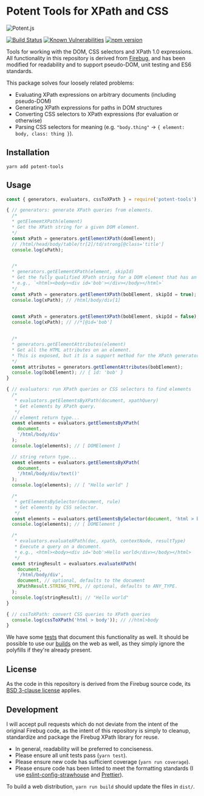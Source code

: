 Potent Tools for XPath and CSS
==============================
![Potent.js](https://d2ppvlu71ri8gs.cloudfront.net/items/1i3H1E3A2A0u0r1m0U44/potent-short-left.png)

[![Build Status](https://travis-ci.org/gburtini/Potent-Tools-for-XPath.svg?branch=master)](https://travis-ci.org/gburtini/Potent-Tools-for-XPath) [![Known Vulnerabilities](https://snyk.io/test/github/gburtini/potent-tools-for-xpath/badge.svg)](https://snyk.io/test/github/gburtini/potent-tools-for-xpath) [![npm version](https://badge.fury.io/js/potent-tools.svg)](https://badge.fury.io/js/potent-tools)


Tools for working with the DOM, CSS selectors and XPath 1.0 expressions. All functionality in this repository is derived from [Firebug](https://raw.githubusercontent.com/firebug/firebug/master/extension/content/firebug/lib/xpath.js), and has been modified for readability and to support pseudo-DOM, unit testing and ES6 standards.

This package solves four loosely related problems:
- Evaluating XPath expressions on arbitrary documents (including pseudo-DOM)
- Generating XPath expressions for paths in DOM structures
- Converting CSS selectors to XPath expressions (for evaluation or otherwise)
- Parsing CSS selectors for meaning (e.g. `"body.thing"` -> `{ element: body, class: thing }`).

Installation
------------
`yarn add potent-tools`

Usage
-----

```js
const { generators, evaluators, cssToXPath } = require('potent-tools');

{ // generators: generate XPath queries from elements.
  /*
  * getElememtXPath(element)
  * Get the XPath string for a given DOM element.
  */
  const xPath = generators.getElementXPath(domElement);
  // /html/head/body/table/tr[2]/td/strong[@class='title']
  console.log(xPath); 


  /*
  * generators.getElementXPath(element, skipId)
  * Get the fully qualified XPath string for a DOM element that has an ID, ignoring ID.
  * e.g., `<html><body><div id='bob'></div></body></html>`
  */
  const xPath = generators.getElementXPath(bobElement, skipId = true);
  console.log(xPath); // /html/body/div[1]

  
  const xPath = generators.getElementXPath(bobElement, skipId = false);
  console.log(xPath); // //*[@id='bob']


  /*
  * generators.getElementAttributes(element)
  * Get all the HTML attributes on an element. 
  * This is exposed, but it is a support method for the XPath generator.
  */
  const attributes = generators.getElementAttributes(bobElement);
  console.log(bobElement); // { id: 'bob' }
}

{ // evaluators: run XPath queries or CSS selectors to find elements
  /*
   * evaluators.getElementsByXPath(document, xpathQuery)
   * Get elements by XPath query.
   */
  // element return type...
  const elements = evaluators.getElementsByXPath(
    document, 
    '/html/body/div'
  );
  console.log(elements); // [ DOMElement ]

  // string return type...
  const elements = evaluators.getElementsByXPath(
    document, 
    '/html/body/div/text()'
  );
  console.log(elements); // [ "Hello world" ]

  /*
   * getElementsBySelector(document, rule)
   * Get elements by CSS selector.
   */
  const elements = evaluators.getElementsBySelector(document, 'html > body > div#id');
  console.log(elements); // [ DOMElement ]

  /*
   * evaluators.evaluateXPath(doc, xpath, contextNode, resultType)
   * Execute a query on a document.
   * e.g., <html><body><div id='bob'>Hello world</div></body></html>
   */
  const stringResult = evaluators.evaluateXPath(
    document,
    '/html/body/div',
    document, // optional, defaults to the document
    XPathResult.STRING_TYPE, // optional, defaults to ANY_TYPE.
  );
  console.log(stringResult); // "Hello world"
}

{ // cssToXPath: convert CSS queries to XPath queries
  console.log(cssToXPath('html > body')); // //html>body
}


```

We have some [tests](test) that document this functionality as well. It should be possible to use our [builds](dist) on the web as well, as they simply ignore the polyfills if they're already present.

License
-------

As the code in this repository is derived from the Firebug source code, its [BSD 3-clause license](https://github.com/firebug/firebug/blob/master/extension/license.txt) applies.

Development
-----------

I will accept pull requests which do not deviate from the intent of the original Firebug code, as the intent of this repository is simply to cleanup, standardize and package the Firebug XPath library for reuse. 

- In general, readability will be preferred to conciseness. 
- Please ensure all unit tests pass (`yarn test`).
- Please ensure new code has sufficient coverage (`yarn run coverage`).
- Please ensure code has been linted to meet the formatting standards (I use [eslint-config-strawhouse](https://www.npmjs.com/package/eslint-config-strawhouse) and [Prettier](https://github.com/prettier/prettier)).

To build a web distribution, `yarn run build` should update the files in `dist/`.
